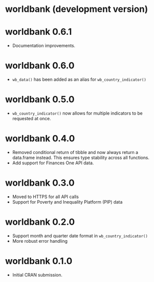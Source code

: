 # worldbank (development version)

# worldbank 0.6.1

* Documentation improvements.

# worldbank 0.6.0

* `wb_data()` has been added as an alias for `wb_country_indicator()`

# worldbank 0.5.0

* `wb_country_indicator()` now allows for multiple indicators to be
  requested at once.

# worldbank 0.4.0

* Removed conditional return of tibble and now always return a
  data.frame instead. This ensures type stability across all functions.
* Add support for Finances One API data.

# worldbank 0.3.0

- Moved to HTTPS for all API calls
- Support for Poverty and Inequality Platform (PIP) data

# worldbank 0.2.0

- Support month and quarter date format in `wb_country_indicator()`
- More robust error handling

# worldbank 0.1.0

- Initial CRAN submission.
